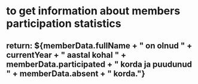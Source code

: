 # to get information about members participation statistics
## return: ${memberData.fullName + " on olnud " + currentYear + " aastal kohal " + memberData.participated + " korda ja puudunud " + memberData.absent + " korda."}